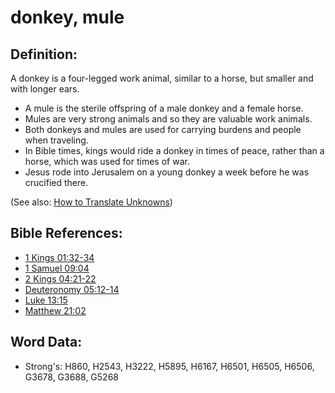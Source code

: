 # donkey, mule #

## Definition: ##

A donkey is a four-legged work animal, similar to a horse, but smaller and with longer ears.

* A mule is the sterile offspring of a male donkey and a female horse.
* Mules are very strong animals and so they are valuable work animals.
* Both donkeys and mules are used for carrying burdens and people when traveling.
* In Bible times, kings would ride a donkey in times of peace, rather than a horse, which was used for times of war.
* Jesus rode into Jerusalem on a young donkey a week before he was crucified there.

(See also: [How to Translate Unknowns](rc://en/ta/man/translate/translate-unknown))

## Bible References: ##

* [1 Kings 01:32-34](rc://en/tn/help/1ki/01/32)
* [1 Samuel 09:04](rc://en/tn/help/1sa/09/04)
* [2 Kings 04:21-22](rc://en/tn/help/2ki/04/21)
* [Deuteronomy 05:12-14](rc://en/tn/help/deu/05/12)
* [Luke 13:15](rc://en/tn/help/luk/13/15)
* [Matthew 21:02](rc://en/tn/help/mat/21/02)

## Word Data: ##

* Strong's: H860, H2543, H3222, H5895, H6167, H6501, H6505, H6506, G3678, G3688, G5268
